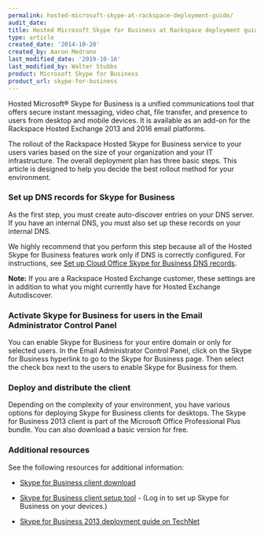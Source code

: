 ```yaml
---
permalink: hosted-microsoft-skype-at-rackspace-deployment-guide/
audit_date:
title: Hosted Microsoft Skype for Business at Rackspace deployment guide
type: article
created_date: '2014-10-20'
created_by: Aaron Medrano
last_modified_date: '2019-10-16'
last_modified_by: Walter Stubbs
product: Microsoft Skype for Business
product_url: skype-for-business
---
```


Hosted Microsoft&reg; Skype for Business is a unified communications tool that offers
secure instant messaging, video chat, file transfer, and presence to
users from desktop and mobile devices. It is available as an add-on
for the Rackspace Hosted Exchange 2013 and 2016 email platforms.

The rollout of the Rackspace Hosted Skype for Business service to
your users varies based on the size of your organization and your
IT infrastructure. The overall deployment plan has three basic steps. This
article is designed to help you decide the best rollout method for your
environment.

### Set up DNS records for Skype for Business

As the first step, you must create auto-discover entries on your DNS
server. If you have an internal DNS, you must also set up these records
on your internal DNS.

We highly recommend that you perform this step because all of the Hosted
Skype for Business features work only if DNS is correctly configured. For
instructions, see [Set up Cloud Office Skype for Business DNS records](/support/how-to/set-up-dns-records-for-cloud-office-skype-for-business/).

**Note:** If you are a Rackspace Hosted Exchange customer, these
settings are in addition to what you might currently have for Hosted
Exchange Autodiscover.

### Activate Skype for Business for users in the Email Administrator Control Panel

You can enable Skype for Business for your entire domain or only for selected users.
In the Email Administrator Control Panel, click on the Skype for Business hyperlink to
go to the Skype for Business page. Then select the check box next to the users to
enable Skype for Business for them.

### Deploy and distribute the client

Depending on the complexity of your environment, you have various
options for deploying Skype for Business clients for desktops. The Skype for Business 2013 client is
part of the Microsoft Office Professional Plus bundle. You can also
download a basic version for free.

### Additional resources

See the following resources for additional information:

-   [Skype for Business
    client download](/support/how-to/download-a-skype-for-business-client)

-   [Skype for Business client setup tool](https://emailhelp.rackspace.com/) - (Log in
    to set up Skype for Business on your devices.)

-   [Skype for Business 2013 deployment guide on
    TechNet](https://technet.microsoft.com/en-us/library/jj204827.aspx)
